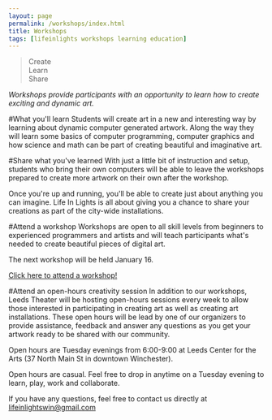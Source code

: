 ```yaml
---
layout: page
permalink: /workshops/index.html
title: Workshops
tags: [lifeinlights workshops learning education]
---
```

>Create<br>
>Learn<br>
>Share

*Workshops provide participants with an opportunity to learn how to create exciting and dynamic art.*

#What you'll learn
Students will create art in a new and interesting way by learning about dynamic computer generated artwork. Along the way they will learn some basics of computer programming, computer graphics and how science and math can be part of creating beautiful and imaginative art.

#Share what you've learned
With just a little bit of instruction and setup, students who bring their own computers will be able to leave the workshops prepared to create more artwork on their own after the workshop.

Once you're up and running, you'll be able to create just about anything you can imagine. Life In Lights is all about giving you a chance to share your creations as part of the city-wide installations.

#Attend a workshop
Workshops are open to all skill levels from beginners to experienced programmers and artists and will teach participants what's needed to create beautiful pieces of digital art.

The next workshop will be held January 16.

[Click here to attend a workshop!](http://goo.gl/forms/xwE4O0bguo)

#Attend an open-hours creativity session
In addition to our workshops, Leeds Theater will be hosting open-hours sessions every week to allow those interested in participating in creating art as well as creating art installations. These open hours will be lead by one of our organizers to provide assistance, feedback and answer any questions as you get your artwork ready to be shared with our community.

Open hours are Tuesday evenings from 6:00-9:00 at Leeds Center for the Arts (37 North Main St in downtown Winchester).

Open hours are casual. Feel free to drop in anytime on a Tuesday evening to learn, play, work and collaborate.

If you have any questions, feel free to contact us directly at [lifeinlightswin@gmail.com](mailto:lifeinlightswin@gmail.com)
